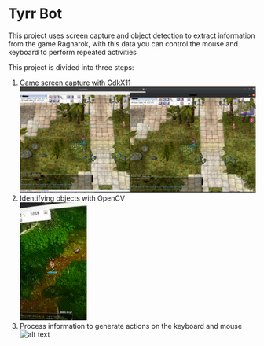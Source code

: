 # Tyrr Bot
This project uses screen capture and object detection to extract information from the game Ragnarok, with this data you can control the mouse and keyboard to perform repeated activities<br/>

This project is divided into three steps:<br/>
  1) Game screen capture with GdkX11<br/>
 ![alt text](https://github.com/matheuskjn/tyrr/blob/main/imagens/readme/print.png?raw=true) 
  2) Identifying objects with OpenCV<br/>
 ![alt text](https://github.com/matheuskjn/tyrr/blob/main/imagens/readme/detect.gif?raw=true) 
  3) Process information to generate actions on the keyboard and mouse<br/>
 ![alt text](https://github.com/matheuskjn/tyrr/blob/main/imagens/readme/bot.gif?raw=true)  
